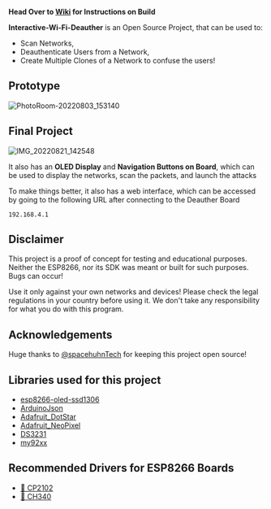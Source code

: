 **Head Over to [Wiki](https://github.com/c1ph3r-fsocitey/Interactive-Wi-Fi-Deauther/wiki) for Instructions on Build**


**Interactive-Wi-Fi-Deauther** is an Open Source Project, that can be used to:
* Scan Networks, 
* Deauthenticate Users from a Network, 
* Create Multiple Clones of a Network to confuse the users!

## Prototype
![PhotoRoom-20220803_153140](https://user-images.githubusercontent.com/109020327/185783315-f148e935-a878-45a2-ae69-937348c775c0.png)

## Final Project
![IMG_20220821_142548](https://user-images.githubusercontent.com/109020327/185783605-c195a615-c6ca-43fb-9f89-b7674f87dc0e.png)


It also has an **OLED Display** and **Navigation Buttons on Board**, which can be used to display the networks, scan the packets, and launch the attacks

To make things better, it also has a web interface, which can be accessed by going to the following URL after connecting to the Deauther Board
```
192.168.4.1
```
## Disclaimer

This project is a proof of concept for testing and educational purposes.
Neither the ESP8266, nor its SDK was meant or built for such purposes. Bugs can occur!

Use it only against your own networks and devices!
Please check the legal regulations in your country before using it.
We don't take any responsibility for what you do with this program.

## Acknowledgements

Huge thanks to [@spacehuhnTech](https://github.com/SpacehuhnTech) for keeping this project open source!

## Libraries used for this project
* [esp8266-oled-ssd1306](https://github.com/ThingPulse/esp8266-oled-ssd1306)
* [ArduinoJson](https://github.com/bblanchon/ArduinoJson)
* [Adafruit_DotStar](https://github.com/adafruit/Adafruit_DotStar)
* [Adafruit_NeoPixel](https://github.com/adafruit/Adafruit_NeoPixel)
* [DS3231](https://github.com/NorthernWidget/DS3231)
* [my92xx](https://github.com/xoseperez/my92xx)

## Recommended Drivers for ESP8266 Boards
* [💾 CP2102](https://www.silabs.com/developers/usb-to-uart-bridge-vcp-drivers?tab=downloads)
* [💾 CH340](https://sparks.gogo.co.nz/ch340.html)
